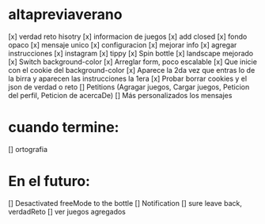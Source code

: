 # altapreviaverano

[x] verdad reto hisotry
[x] informacion de juegos
[x] add closed
[x] fondo opaco
[x] mensaje unico
[x] configuracion
[x] mejorar info
[x] agregar instrucciones
[x] instagram
[x] tippy
[x] Spin bottle
[x] landscape mejorado
[x] Switch background-color
[x] Arreglar form, poco escalable
[x] Que inicie con el cookie del background-color
[x] Aparece la 2da vez que entras lo de la birra y aparecen las instrucciones la 1era
[x] Probar borrar cookies y el json de verdad o reto
[] Petitions (Agragar juegos, Cargar juegos, Peticion del perfil, Peticion de acercaDe)
[] Más personalizados los mensajes

# cuando termine:
[] ortografia

# En el futuro:
[] Desactivated freeMode to the bottle
[] Notification
[] sure leave back, verdadReto
[] ver juegos agregados